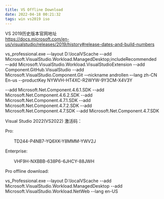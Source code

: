 ```yaml
---
title: VS Offline Download
date: 2022-04-18 00:21:32
tags: win vs2019 iso
---
```


VS 2019历史版本官网地址  
https://docs.microsoft.com/en-us/visualstudio/releases/2019/history#release-dates-and-build-numbers


vs_professional.exe –-layout D:\localVScache –-add Microsoft.VisualStudio.Workload.ManagedDesktop;includeRecommended –-add Microsoft.VisualStudio.Workload.VisualStudioExtension --add Component.GitHub.VisualStudio --add Microsoft.VisualStudio.Component.Git -–nickname androllen –-lang zh-CN En-us --productKey NYWVH-HT4XC-R2WYW-9Y3CM-X4V3Y

--add Microsoft.Net.Component.4.6.1.SDK 
--add Microsoft.Net.Component.4.6.2.SDK 
--add Microsoft.Net.Component.4.7.1.SDK 
--add Microsoft.Net.Component.4.7.2.SDK 
--add Microsoft.Net.Component.4.7.SDK 
--add Microsoft.Net.Component.4.7.SDK 



Visual Studio 2022(VS2022) 激活码：

Pro:

　　TD244-P4NB7-YQ6XK-Y8MMM-YWV2J

Enterprise:

　　VHF9H-NXBBB-638P6-6JHCY-88JWH

Pro offline download:

vs_Professional.exe --layout D:\localVScache --add Microsoft.VisualStudio.Workload.ManagedDesktop --add Microsoft.VisualStudio.Workload.NetWeb --lang en-US
